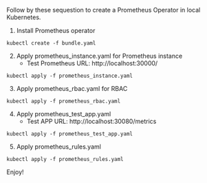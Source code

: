 Follow by these sequestion to create a Prometheus Operator in local Kubernetes.

1. Install Prometheus operator
```
kubectl create -f bundle.yaml
```

2. Apply prometheus_instance.yaml for Prometheus instance
    - Test Prometheus URL: http://localhost:30000/ 
```
kubectl apply -f prometheus_instance.yaml
```

3. Apply prometheus_rbac.yaml for RBAC

```
kubectl apply -f prometheus_rbac.yaml
```

4. Apply prometheus_test_app.yaml 
    - Test APP URL: http://localhost:30080/metrics 

```
kubectl apply -f prometheus_test_app.yaml
```

5. Apply prometheus_rules.yaml 
```
kubectl apply -f prometheus_rules.yaml
```

Enjoy!